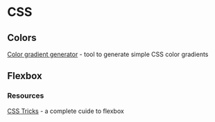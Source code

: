 # CSS

## Colors

[Color gradient generator](https://mybrandnewlogo.com/color-gradient-generator) - tool to generate simple CSS color gradients

## Flexbox

### Resources

[CSS Tricks](https://css-tricks.com/snippets/css/a-guide-to-flexbox/) - a complete cuide to flexbox
